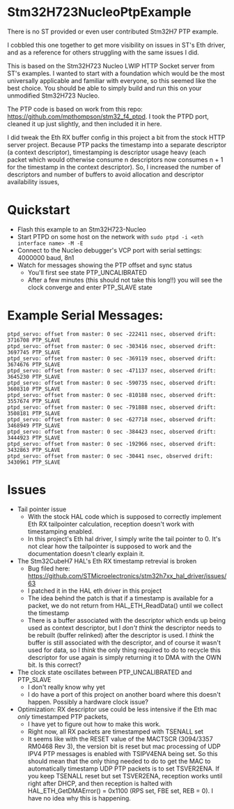 
# Stm32H723NucleoPtpExample
There is no ST provided or even user contributed Stm32H7 PTP example.

I cobbled this one together to get more visibility on issues in ST's Eth driver, and as a reference for others struggling with the same issues I did.

This is based on the Stm32H723 Nucleo LWIP HTTP Socket server from ST's examples. I wanted to start with a foundation which would be the most universally applicable and familiar with everyone, so this seemed like the best choice. You should be able to simply build and run this on your unmodified Stm32H723 Nucleo.

The PTP code is based on work  from this repo: https://github.com/mpthompson/stm32_f4_ptpd. I took the PTPD port, cleaned it up just slightly, and then included it in here.

I did tweak the Eth RX buffer config in this project a bit from the stock HTTP server project. Because PTP packs the timestamp into a separate descriptor (a context descriptor), timestamping is descriptor usage heavy (each packet which would otherwise consume n descriptors now consumes n + 1 for the timestamp in the context descriptor). So, I increased the number of descriptors and number of buffers to avoid allocation and descriptor availability issues,

# Quickstart
* Flash this example to an Stm32H723-Nucleo
* Start PTPD on some host on the network with `sudo ptpd -i <eth interface name> -M -E`
* Connect to the Nucleo debugger's VCP port with serial settings: 4000000 baud, 8n1 
* Watch for messages showing the PTP offset and sync status
	* You'll first see state PTP_UNCALIBRATED
	* After a few minutes (this should not take this long!!) you will see the clock converge and enter PTP_SLAVE state

# Example Serial Messages:
```
ptpd_servo: offset from master: 0 sec -222411 nsec, observed drift: 3716708 PTP_SLAVE
ptpd_servo: offset from master: 0 sec -303416 nsec, observed drift: 3697745 PTP_SLAVE
ptpd_servo: offset from master: 0 sec -369119 nsec, observed drift: 3674676 PTP_SLAVE
ptpd_servo: offset from master: 0 sec -471137 nsec, observed drift: 3645230 PTP_SLAVE
ptpd_servo: offset from master: 0 sec -590735 nsec, observed drift: 3608310 PTP_SLAVE
ptpd_servo: offset from master: 0 sec -810188 nsec, observed drift: 3557674 PTP_SLAVE
ptpd_servo: offset from master: 0 sec -791888 nsec, observed drift: 3508181 PTP_SLAVE
ptpd_servo: offset from master: 0 sec -627718 nsec, observed drift: 3468949 PTP_SLAVE
ptpd_servo: offset from master: 0 sec -384423 nsec, observed drift: 3444923 PTP_SLAVE
ptpd_servo: offset from master: 0 sec -192966 nsec, observed drift: 3432863 PTP_SLAVE
ptpd_servo: offset from master: 0 sec -30441 nsec, observed drift: 3430961 PTP_SLAVE
```
# Issues
* Tail pointer issue
	* With the stock HAL code which is supposed to correctly implement Eth RX tailpointer calculation, reception doesn't work with timestamping enabled.
	* In this project's Eth hal driver, I simply write the tail pointer to 0. It's not clear how the tailpointer is supposed to work and the documentation doesn't clearly explain it.
* The Stm32CubeH7 HAL's Eth RX timestamp retrevial is broken
  	* Bug filed here: https://github.com/STMicroelectronics/stm32h7xx_hal_driver/issues/63
  	* I patched it in the HAL eth driver in this project
  	* The idea behind the patch is that if a timestamp is available for a packet, we do not return from HAL_ETH_ReadData() until we collect the timestamp
  	* There is a buffer associated with the descriptor which ends up being used as context descriptor, but I *don't think* the descriptor needs to be rebuilt (buffer relinked) after the descriptor is used. I *think* the buffer is still associated with the descriptor, and of course it wasn't used for data, so I *think* the only thing required to do to recycle this descriptor for use again is simply returning it to DMA with the OWN bit. Is this correct?
* The clock state oscillates between PTP_UNCALIBRATED and PTP_SLAVE
	*  I don't really know why yet
	* I do have a port of this project on another board where this doesn't happen. Possibly a hardware clock issue?
* Optimization: RX descriptor use could be less intensive if the Eth mac *only* timestamped PTP packets,
	* I have yet to figure out how to make this work.
	* Right now, all RX packets are timestamped with TSENALL set
	* It seems like with the RESET value of the MACTSCR (3094/3357 RM0468 Rev 3), the version bit is reset but mac processing of UDP IPV4 PTP messages is enabled with TSIPV4ENA being set. So this should mean that the only thing needed to do to get the MAC to automatically timestamp UDP PTP packets is to set TSVER2ENA. If you keep TSENALL reset but set TSVER2ENA, reception works until right after DHCP, and then reception is halted with HAL_ETH_GetDMAError() = 0x1100 (RPS set, FBE set,  REB = 0). I have no idea why this is happening.
